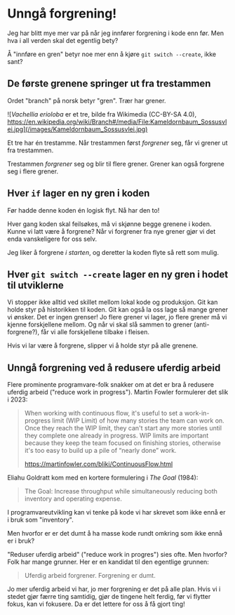 # Unngå forgrening!

Jeg har blitt mye mer var på når jeg innfører forgrening i kode enn før.
Men hva i all verden skal det egentlig bety?

Å "innføre en gren" betyr noe mer enn å kjøre `git switch --create`, ikke sant?

## De første grenene springer ut fra trestammen

Ordet "branch" på norsk betyr "gren".
Trær har grener.

![_Vachellia erioloba_ er et tre, bilde fra Wikimedia (CC-BY-SA 4.0), https://en.wikipedia.org/wiki/Branch#/media/File:Kameldornbaum_Sossusvlei.jpg](/images/Kameldornbaum_Sossusvlei.jpg)

Et tre har én trestamme.
Når trestammen først _forgrener_ seg, får vi grener ut fra trestammen.

Trestammen _forgrener_ seg og blir til flere grener.
Grener kan også forgrene seg i flere grener.

## Hver `if` lager en ny gren i koden

Før hadde denne koden én logisk flyt.
Nå har den to!

Hver gang koden skal feilsøkes, må vi skjønne begge grenene i koden.
Kunne vi latt være å forgrene?
Når vi forgrener fra nye grener gjør vi det enda vanskeligere for oss selv.

Jeg liker å forgrene _i starten_, og deretter la koden flyte så rett som mulig.

## Hver `git switch --create` lager en ny gren i hodet til utviklerne

Vi stopper ikke alltid ved skillet mellom lokal kode og produksjon.
Git kan holde styr på historikken til koden.
Git kan også la oss lage så mange grener vi ønsker.
Det er ingen grenser!
Jo flere grener vi lager, jo flere grener må vi kjenne forskjellene mellom.
Og når vi skal slå sammen to grener (anti-forgrene?), får vi alle forskjellene tilbake i fleisen.

Hvis vi lar være å forgrene, slipper vi å holde styr på alle grenene.

## Unngå forgrening ved å redusere uferdig arbeid

Flere prominente programvare-folk snakker om at det er bra å redusere uferdig arbeid ("reduce work in progress").
Martin Fowler formulerer det slik i 2023:

> When working with continuous flow, it's useful to set a work-in-progress limit
> (WIP Limit) of how many stories the team can work on. Once they reach the WIP
> limit, they can't start any more stories until they complete one already in
> progress. WIP limits are important because they keep the team focused on
> finishing stories, otherwise it's too easy to build up a pile of “nearly done”
> work.
>
> https://martinfowler.com/bliki/ContinuousFlow.html

Eliahu Goldratt kom med en kortere formulering i _The Goal_ (1984):

> The Goal: Increase throughput while simultaneously reducing both inventory and operating expense.

I programvareutvikling kan vi tenke på kode vi har skrevet som ikke ennå er i bruk som "inventory".

Men hvorfor er er det dumt å ha masse kode rundt omkring som ikke ennå er i bruk?

"Reduser uferdig arbeid" ("reduce work in progres") sies ofte.
Men hvorfor?
Folk har mange grunner.
Her er en kandidat til den egentlige grunnen:

> Uferdig arbeid forgrener.
> Forgrening er dumt.

Jo mer uferdig arbeid vi har, jo mer forgrening er det på alle plan.
Hvis vi i stedet gjør færre ting samtidig, gjør de tingene helt ferdig, før vi flytter fokus, kan vi fokusere.
Da er det lettere for oss å få gjort ting!

